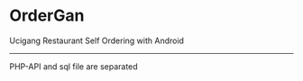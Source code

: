 # OrderGan
Ucigang Restaurant Self Ordering with Android

-----------------------------------------------------
PHP-API and sql file are separated
